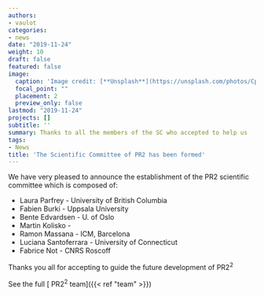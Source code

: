 ```yaml
---
authors:
- vaulot
categories:
- news
date: "2019-11-24"
weight: 10
draft: false
featured: false
image:
  caption: 'Image credit: [**Unsplash**](https://unsplash.com/photos/CpkOjOcXdUY)'
  focal_point: ""
  placement: 2
  preview_only: false
lastmod: "2019-11-24"
projects: []
subtitle: ''
summary: Thanks to all the members of the SC who accepted to help us
tags:
- News
title: 'The Scientific Committee of PR2 has been formed'
---
```

We have very pleased to announce the establishment of the PR2 scientific committee which is composed of:

* Laura Parfrey - University of British Columbia
* Fabien Burki - Uppsala University
* Bente Edvardsen - U. of Oslo
* Martin Kolisko -
* Ramon Massana - ICM, Barcelona
* Luciana Santoferrara - University of Connecticut
* Fabrice Not - CNRS Roscoff


Thanks you all for accepting to guide the future development of  PR2<sup>2</sup>

See the full [ PR2<sup>2</sup> team]({{< ref "team" >}})
